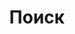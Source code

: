 ---
title: "Поиск"
slug: "search"
layout: "search"
outputs:
    - html
    - json
menu:
    main:
        weight: -75
        params: 
            icon: search
---
